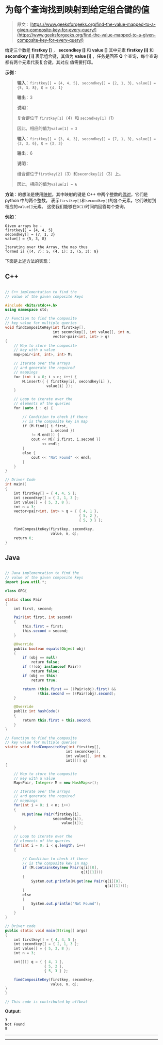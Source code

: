 # 为每个查询找到映射到给定组合键的值

> 原文：[https://www.geeksforgeeks.org/find-the-value-mapped-to-a-given-composite-key-for-every-query/](https://www.geeksforgeeks.org/find-the-value-mapped-to-a-given-composite-key-for-every-query/)

给定三个数组 **firstkey []** ， **secondkey []** 和 **value []** 其中元素 **firstkey [i]** 和 **secondkey [ i]** 表示组合键，其值为 **value [i]** ，任务是回答 **Q** 个查询，每个查询都有两个元素代表复合键，其对应 值需要打印。

**示例**：

> **输入**：`firstkey[] = {4, 4, 5}, secondkey[] = {2, 1, 3}, value[] = {5, 3, 8}, Q = {4, 1}`
>
> **输出**：3
>
> **说明**：
>
> 复合键位于 `firstkey[1]`（4）和 `secondkey[1]`（1）
>
> 因此，相应的值为`value[1] = 3`
>
> **输入**：`firstkey[] = {3, 4, 3}, secondkey[] = {7, 1, 3}, value[] = {2, 3, 6}, Q = {3, 3}`
>
> **输出**：6
>
> **说明**：
>
> 组合键位于`firstkey[2]`（3）和`secondkey[2]`（3）上。
>
> 因此，相应的值为`value[2] = 6`

**方法**：的想法是使用[映射](http://www.geeksforgeeks.org/map-associative-containers-the-c-standard-template-library-stl/)，其中映射的键是 C++ 中两个整数的[偶对](https://www.geeksforgeeks.org/pair-in-cpp-stl/)，它们是 python 中的两个整数。 表示`firstkey[]`和`secondkey[]`的各个元素，它们映射到相应的`value[]`元素。 这使我们能够在`O(1)`时间内回答每个查询。

**例如**：

```
Given arrays be -
firstkey[] = {4, 4, 5}
secondkey[] = {7, 1, 3}
value[] = {5, 3, 8}

Iterating over the Array, the map thus 
formed is {(4, 7): 5, (4, 1): 3, (5, 3): 8}

```

下面是上述方法的实现：

## C++

```cpp

// C++ implementation to find the 
// value of the given composite keys 

#include <bits/stdc++.h> 
using namespace std; 

// Function to find the composite 
// key value for multiple queries 
void findCompositeKey(int firstkey[], 
                      int secondkey[], int value[], int n, 
                      vector<pair<int, int> > q) 
{ 
    // Map to store the composite 
    // key with a value 
    map<pair<int, int>, int> M; 

    // Iterate over the arrays 
    // and generate the required 
    // mappings 
    for (int i = 0; i < n; i++) { 
        M.insert({ { firstkey[i], secondkey[i] }, 
                   value[i] }); 
    } 

    // Loop to iterate over the 
    // elements of the queries 
    for (auto i : q) { 

        // Condition to check if there 
        // is the composite key in map 
        if (M.find({ i.first, 
                     i.second }) 
            != M.end()) { 
            cout << M[{ i.first, i.second }] 
                 << endl; 
        } 
        else { 
            cout << "Not Found" << endl; 
        } 
    } 
} 

// Driver Code 
int main() 
{ 
    int firstkey[] = { 4, 4, 5 }; 
    int secondkey[] = { 2, 1, 3 }; 
    int value[] = { 5, 3, 8 }; 
    int n = 3; 
    vector<pair<int, int> > q = { { 4, 1 }, 
                                  { 5, 2 }, 
                                  { 5, 3 } }; 

    findCompositeKey(firstkey, secondkey, 
                     value, n, q); 
    return 0; 
} 

```

## Java

```java

// Java implementation to find the 
// value of the given composite keys 
import java.util.*; 

class GFG{ 

static class Pair 
{ 
    int first, second; 

    Pair(int first, int second) 
    { 
        this.first = first; 
        this.second = second; 
    } 

    @Override
    public boolean equals(Object obj) 
    { 
        if (obj == null) 
            return false; 
        if (!(obj instanceof Pair)) 
            return false; 
        if (obj == this) 
            return true; 

        return (this.first == ((Pair)obj).first) && 
               (this.second == ((Pair)obj).second); 
    } 

    @Override
    public int hashCode() 
    { 
        return this.first + this.second; 
    } 
} 

// Function to find the composite 
// key value for multiple queries 
static void findCompositeKey(int firstkey[], 
                            int secondkey[],  
                            int value[], int n, 
                            int[][] q) 
{ 

    // Map to store the composite 
    // key with a value 
    Map<Pair, Integer> M = new HashMap<>(); 

    // Iterate over the arrays 
    // and generate the required 
    // mappings 
    for(int i = 0; i < n; i++) 
    { 
        M.put(new Pair(firstkey[i],  
                      secondkey[i]),  
                          value[i]); 
    } 

    // Loop to iterate over the 
    // elements of the queries 
    for(int i = 0; i < q.length; i++) 
    { 

        // Condition to check if there 
        // is the composite key in map 
        if (M.containsKey(new Pair(q[i][0], 
                                   q[i][1]))) 
        { 
            System.out.println(M.get(new Pair(q[i][0], 
                                              q[i][1]))); 
        } 
        else 
        { 
            System.out.println("Not Found"); 
        } 
    } 
} 

// Driver code 
public static void main(String[] args) 
{ 
    int firstkey[] = { 4, 4, 5 }; 
    int secondkey[] = { 2, 1, 3 }; 
    int value[] = { 5, 3, 8 }; 
    int n = 3; 

    int[][] q = { { 4, 1 }, 
                  { 5, 2 }, 
                  { 5, 3 } }; 

    findCompositeKey(firstkey, secondkey, 
                     value, n, q); 
} 
} 

// This code is contributed by offbeat 

```

**Output:** 

```
3
Not Found
8

```



* * *

* * *




